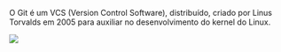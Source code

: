 O Git é um <span class="marelo"> VCS </span>(Version Control
Software), <span class="ciano"> distribuído</span>, criado por
<span class="marelo"> Linus Torvalds </span> em 2005 para auxiliar
no desenvolvimento do kernel do Linux.

<img src="./images/linus.jpeg">
